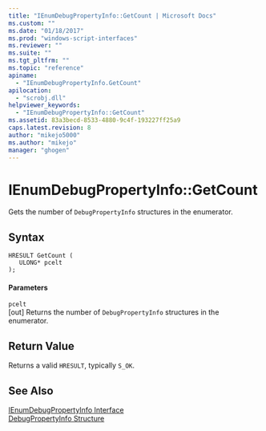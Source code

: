 ```yaml
---
title: "IEnumDebugPropertyInfo::GetCount | Microsoft Docs"
ms.custom: ""
ms.date: "01/18/2017"
ms.prod: "windows-script-interfaces"
ms.reviewer: ""
ms.suite: ""
ms.tgt_pltfrm: ""
ms.topic: "reference"
apiname: 
  - "IEnumDebugPropertyInfo.GetCount"
apilocation: 
  - "scrobj.dll"
helpviewer_keywords: 
  - "IEnumDebugPropertyInfo::GetCount"
ms.assetid: 83a3becd-8533-4880-9c4f-193227ff25a9
caps.latest.revision: 8
author: "mikejo5000"
ms.author: "mikejo"
manager: "ghogen"
---
```

# IEnumDebugPropertyInfo::GetCount
Gets the number of `DebugPropertyInfo` structures in the enumerator.  
  
## Syntax  
  
```  
HRESULT GetCount (  
   ULONG* pcelt  
);  
```  
  
#### Parameters  
 `pcelt`  
 [out] Returns the number of `DebugPropertyInfo` structures in the enumerator.  
  
## Return Value  
 Returns a valid `HRESULT`, typically `S_OK`.  
  
## See Also  
 [IEnumDebugPropertyInfo Interface](../../winscript/reference/ienumdebugpropertyinfo-interface.md)   
 [DebugPropertyInfo Structure](../../winscript/reference/debugpropertyinfo-structure.md)